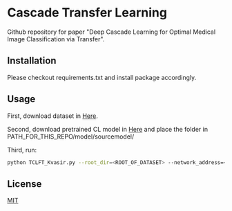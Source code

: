 # Cascade Transfer Learning

Github repository for paper "Deep Cascade Learning for Optimal Medical Image Classification via Transfer".

## Installation

Please checkout requirements.txt and install package accordingly.

## Usage

First, download dataset in [Here](https://datasets.simula.no/kvasir/).

Second, download pretrained CL model in [Here](https://drive.google.com/drive/folders/1yqCOjaommJvcErzz01LiJaQbX8V6wy2b?usp=sharing) and place the folder in PATH_FOR_THIS_REPO/model/sourcemodel/

Third, run:
```bash
python TCLFT_Kvasir.py --root_dir=<ROOT_OF_DATASET> --network_address=<PATH_FOR_THIS_REPO/model/sourcemodel/SourceNetwork>
```

## License
[MIT](https://choosealicense.com/licenses/mit/)